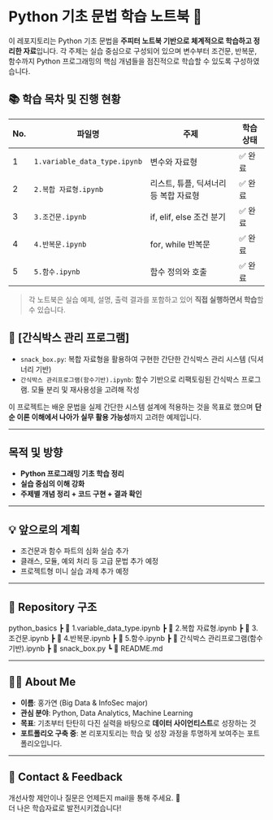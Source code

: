 # Python 기초 문법 학습 노트북 📘

이 레포지토리는 Python 기초 문법을 **주피터 노트북 기반으로 체계적으로 학습하고 정리한 자료**입니다. 각 주제는 실습 중심으로 구성되어 있으며 변수부터 조건문, 반복문, 함수까지 Python 프로그래밍의 핵심 개념들을 점진적으로 학습할 수 있도록 구성하였습니다.

## 📚 학습 목차 및 진행 현황
| No. | 파일명 | 주제 | 학습 상태 |
|-----|--------|------|------------|
| 1 | `1.variable_data_type.ipynb` | 변수와 자료형 | ✅ 완료 |
| 2 | `2.복합 자료형.ipynb` | 리스트, 튜플, 딕셔너리 등 복합 자료형 | ✅ 완료 |
| 3 | `3.조건문.ipynb` | if, elif, else 조건 분기 | ✅ 완료 |
| 4 | `4.반복문.ipynb` | for, while 반복문 | ✅ 완료 |
| 5 | `5.함수.ipynb` | 함수 정의와 호출 | ✅ 완료 |

> 각 노트북은 실습 예제, 설명, 출력 결과를 포함하고 있어 **직접 실행하면서 학습**할 수 있습니다.

## 🍱 [간식박스 관리 프로그램]
- `snack_box.py`: 복합 자료형을 활용하여 구현한 간단한 간식박스 관리 시스템 (딕셔너리 기반)
- `간식박스 관리프로그램(함수기반).ipynb`: 함수 기반으로 리팩토링된 간식박스 프로그램. 모듈 분리 및 재사용성을 고려해 작성

이 프로젝트는 배운 문법을 실제 간단한 시스템 설계에 적용하는 것을 목표로 했으며 **단순 이론 이해에서 나아가 실무 활용 가능성**까지 고려한 예제입니다.

---
## 목적 및 방향

- **Python 프로그래밍 기초 학습 정리**
- **실습 중심의 이해 강화**
- **주제별 개념 정리 + 코드 구현 + 결과 확인**

---

## 💡 앞으로의 계획

- 조건문과 함수 파트의 심화 실습 추가
- 클래스, 모듈, 예외 처리 등 고급 문법 추가 예정
- 프로젝트형 미니 실습 과제 추가 예정

---

## 📁 Repository 구조

python_basics
┣ 📓 1.variable_data_type.ipynb
┣ 📓 2.복합 자료형.ipynb
┣ 📓 3.조건문.ipynb
┣ 📓 4.반복문.ipynb
┣ 📓 5.함수.ipynb
┣ 📓 간식박스 관리프로그램(함수기반).ipynb
┣ 🐍 snack_box.py
┗ 📄 README.md

---

## 🙋‍♀️ About Me

- **이름**: 홍가연 (Big Data & InfoSec major)
- **관심 분야**: Python, Data Analytics, Machine Learning
- **목표**: 기초부터 탄탄히 다진 실력을 바탕으로 **데이터 사이언티스트**로 성장하는 것
- **포트폴리오 구축 중**: 본 리포지토리는 학습 및 성장 과정을 투명하게 보여주는 포트폴리오입니다.

---

## 🤝 Contact & Feedback

개선사항 제안이나 질문은 언제든지 mail을 통해 주세요. 🙏  
더 나은 학습자료로 발전시키겠습니다!
